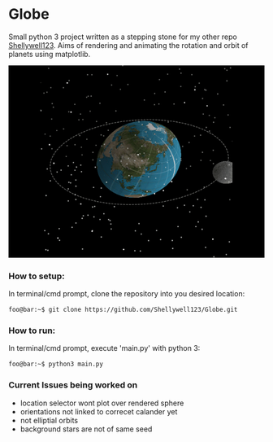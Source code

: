 # Globe
Small python 3 project written as a stepping stone for my other repo [Shellywell123](https://github.com/Shellywell123/Solar_System). Aims of rendering and animating the rotation and orbit of planets using matplotlib.

![screenshot](Images/lunar.gif)

### How to setup:
In terminal/cmd prompt, clone the repository into you desired location:
```bash
foo@bar:~$ git clone https://github.com/Shellywell123/Globe.git
```

### How to run:
In terminal/cmd prompt, execute 'main.py' with python 3:
```bash
foo@bar:~$ python3 main.py
```

### Current Issues being worked on
 - location selector wont plot over rendered sphere
 - orientations not linked to correcet calander yet
 - not elliptial orbits
 - background stars are not of same seed